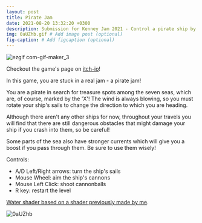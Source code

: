 ```yaml
---
layout: post
title: Pirate Jam
date: 2021-08-20 13:32:20 +0300
description: Submission for Kenney Jam 2021 - Control a pirate ship by rotating its sails and survive the harsh seas!
img: 0aUZhb.gif # Add image post (optional)
fig-caption: # Add figcaption (optional)
---
```


![ezgif com-gif-maker_3](https://user-images.githubusercontent.com/42148950/131026234-7cc0ac78-458e-4967-9995-680accec9f5b.gif)

Checkout the game's page on [itch-io](https://julia-melgare.itch.io/pirate-jam)!

In this game, you are stuck in a real jam - a pirate jam!

You are a pirate in search for treasure spots among the seven seas, which are, of course, marked by the 'X'! The wind is always blowing,  so you must rotate your ship's sails to change the direction to which you are heading. 

Although there aren't any other ships for now, throughout your travels you will find that there are still dangerous obstacles that might damage your ship if you crash into them, so be careful!

Some parts of the sea also have stronger currents which will give you a boost if you pass through them. Be sure to use them wisely!

Controls:

- A/D Left/Right arrows: turn the ship's sails
- Mouse Wheel: aim the ship's cannons
- Mouse Left Click: shoot cannonballs
- R key: restart the level

[Water shader based on a shader previously made by me](https://github.com/Julia-Melgare/Deformable-Water).

![0aUZhb](https://user-images.githubusercontent.com/42148950/131026306-5561ccc0-95b5-4853-9357-746eda191f2c.gif)

